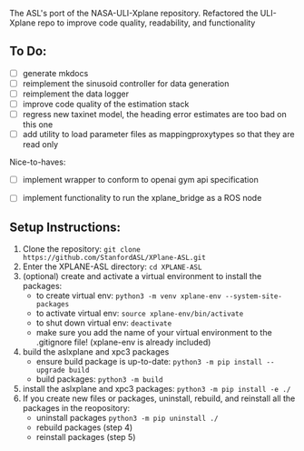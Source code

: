 The ASL's port of the NASA-ULI-Xplane repository. Refactored the ULI-Xplane repo to improve code quality, readability, and functionality

## To Do:
- [ ] generate mkdocs
- [ ] reimplement the sinusoid controller for data generation
- [ ] reimplement the data logger
- [ ] improve code quality of the estimation stack
- [ ] regress new taxinet model, the heading error estimates are too bad on this one
- [ ] add utility to load parameter files as mappingproxytypes so that they are read only

Nice-to-haves:

- [ ] implement wrapper to conform to openai gym api specification
- [ ] implement functionality to run the xplane_bridge as a ROS node


## Setup Instructions:
1. Clone the repository: `git clone https://github.com/StanfordASL/XPlane-ASL.git`
2. Enter the XPLANE-ASL directory: `cd XPLANE-ASL`
3. (optional) create and activate a virtual environment to install the packages:
    - to create virtual env: `python3 -m venv xplane-env --system-site-packages`
    - to activate virtual env: `source xplane-env/bin/activate`
    - to shut down virtual env: `deactivate`
    - make sure you add the name of your virtual environment to the .gitignore file! (xplane-env is already included)
4. build the aslxplane and xpc3 packages
    - ensure build package is up-to-date: `python3 -m pip install --upgrade build`
    - build packages: `python3 -m build`
5. install the aslxplane and xpc3 packages: `python3 -m pip install -e ./`
6. If you create new files or packages, uninstall, rebuild, and reinstall all the packages in the reopository:
    - uninstall packages `python3 -m pip uninstall ./`
    - rebuild packages (step 4)
    - reinstall packages (step 5)
